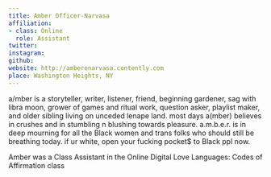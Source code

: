 ```yaml
---
title: Amber Officer-Narvasa
affiliation:
- class: Online
  role: Assistant
twitter:
instagram:
github:
website: http://amberonarvasa.contently.com
place: Washington Heights, NY
---
```

a/mber is a storyteller, writer, listener, friend, beginning gardener, sag with libra moon, grower of games and ritual work, question asker, playlist maker, and older sibling living on unceded lenape land. most days a(mber) believes in crushes and in stumbling n blushing towards pleasure. a.m.b.e.r. is in deep mourning for all the Black women and trans folks who should still be breathing today. if ur white, open your fucking pocket$ to Black ppl now.

Amber was a Class Assistant in the Online Digital Love Languages: Codes of Affirmation class
